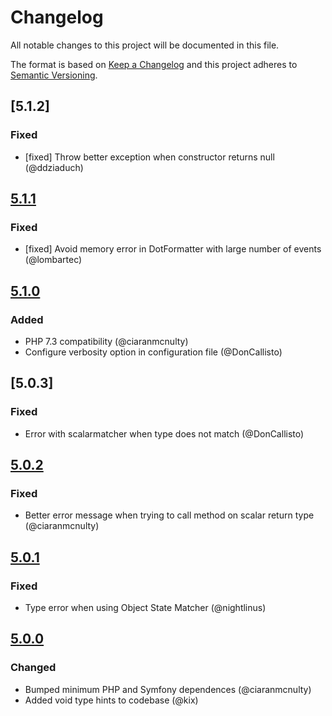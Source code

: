 # Changelog
All notable changes to this project will be documented in this file.

The format is based on [Keep a Changelog](http://keepachangelog.com/en/1.0.0/)
and this project adheres to [Semantic Versioning](http://semver.org/spec/v2.0.0.html).

## [5.1.2]
### Fixed
 - [fixed] Throw better exception when constructor returns null (@ddziaduch)

## [5.1.1]
### Fixed
 - [fixed] Avoid memory error in DotFormatter with large number of events (@lombartec) 
 
## [5.1.0]
### Added
 - PHP 7.3 compatibility (@ciaranmcnulty)
 - Configure verbosity option in configuration file (@DonCallisto)

## [5.0.3]
### Fixed
 - Error with scalarmatcher when type does not match (@DonCallisto)

## [5.0.2]
### Fixed
 - Better error message when trying to call method on scalar return type (@ciaranmcnulty)

## [5.0.1]
### Fixed
 - Type error when using Object State Matcher (@nightlinus)

## [5.0.0]
### Changed
 - Bumped minimum PHP and Symfony dependences (@ciaranmcnulty)
 - Added void type hints to codebase (@kix)

[Unreleased]: https://github.com/phpspec/phpspec/compare/5.1.1...5.1.2
[5.1.1]: https://github.com/phpspec/phpspec/compare/5.1.0...5.1.1
[5.1.0]: https://github.com/phpspec/phpspec/compare/5.0.3...5.1.0
[5.0.2]: https://github.com/phpspec/phpspec/compare/5.0.2...5.0.3
[5.0.2]: https://github.com/phpspec/phpspec/compare/5.0.1...5.0.2
[5.0.1]: https://github.com/phpspec/phpspec/compare/5.0.0...5.0.1
[5.0.0]: https://github.com/phpspec/phpspec/compare/4.3.1...5.0.0
